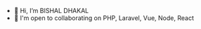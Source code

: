 - 👋 Hi, I’m BISHAL DHAKAL
- 🤝  I'm open to collaborating on PHP, Laravel, Vue, Node, React


<!---
bishal099/bishal099 is a ✨ special ✨ repository because its `README.md` (this file) appears on your GitHub profile.
You can click the Preview link to take a look at your changes.
--->
